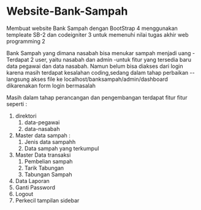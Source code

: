 # Website-Bank-Sampah
Membuat website Bank Sampah dengan BootStrap 4 menggunakan templeate SB-2 dan codeigniter 3 untuk memenuhi nilai tugas akhir web programming 2

Bank Sampah yang dimana nasabah bisa menukar sampah menjadi uang
-Terdapat 2 user, yaitu nasabah dan admin
-untuk fitur yang tersedia baru data pegawai dan data nasabah. Namun belum bisa diakses dari login karena masih terdapat kesalahan coding,sedang dalam tahap perbaikan
--langsung akses file ke localhost/banksampah/admin/dashboard dikarenakan form login bermasalah 

Masih dalam tahap perancangan dan pengembangan terdapat fitur fitur seperti :
1. direktori
   1. data-pegawai
   2. data-nasabah
2. Master data sampah :
   1. Jenis data sampahh
   2. Data sampah yang terkumpul
3. Master Data transaksi
   1. Pembelian sampah
   2. Tarik Tabungan
   3. Tabungan Sampah
4. Data Laporan
5. Ganti Password
6. Logout
7. Perkecil tampilan sidebar
